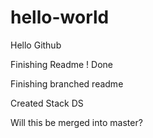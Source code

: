 hello-world
===========

Hello Github

Finishing Readme ! Done

Finishing branched readme   

Created Stack DS	

Will this be merged into master?
